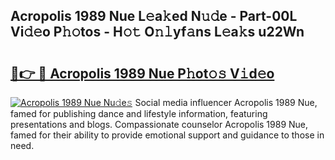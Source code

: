 ## Acropolis 1989 Nue L𝚎a𝚔ed N𝚞𝚍e - Part-00L Vi𝚍𝚎o P𝚑𝚘tos - H𝚘𝚝 O𝚗𝚕yf𝚊ns L𝚎a𝚔s u22Wn

# <h2><a href="http://kfc3a5n.oniu.top/?m=Acropolis+1989+Nue">🔗👉 🔴 Acropolis 1989 Nue P𝚑ot𝚘𝚜 V𝚒d𝚎o</a></h2>

[![Acropolis 1989 Nue Nu𝚍e𝚜](https://i.imgur.com/0qMVB7G.gif)](http://kfc3a5n.oniu.top/?m=Acropolis+1989+Nue)
Social media influencer Acropolis 1989 Nue, famed for publishing dance and lifestyle information, featuring presentations and blogs. Compassionate counselor Acropolis 1989 Nue, famed for their ability to provide emotional support and guidance to those in need.  
